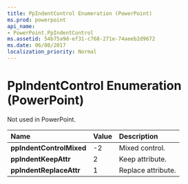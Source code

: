 ```yaml
---
title: PpIndentControl Enumeration (PowerPoint)
ms.prod: powerpoint
api_name:
- PowerPoint.PpIndentControl
ms.assetid: 54b75a9d-ef31-c768-271e-74aeeb2d9672
ms.date: 06/08/2017
localization_priority: Normal
---
```



# PpIndentControl Enumeration (PowerPoint)

Not used in PowerPoint.



|Name|Value|Description|
|:-----|:-----|:-----|
|**ppIndentControlMixed**|-2|Mixed control.|
|**ppIndentKeepAttr**|2|Keep attribute.|
|**ppIndentReplaceAttr**|1|Replace attribute.|

